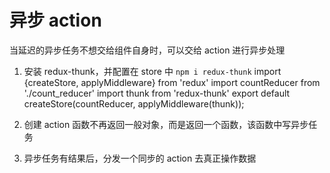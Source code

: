 # 异步 action

当延迟的异步任务不想交给组件自身时，可以交给 action 进行异步处理

1. 安装 redux-thunk，并配置在 store 中
`npm i redux-thunk`
import {createStore, applyMiddleware} from 'redux'
import countReducer from './count_reducer'
import thunk from 'redux-thunk'
export default createStore(countReducer, applyMiddleware(thunk));

2. 创建 action 函数不再返回一般对象，而是返回一个函数，该函数中写异步任务

3. 异步任务有结果后，分发一个同步的 action 去真正操作数据
